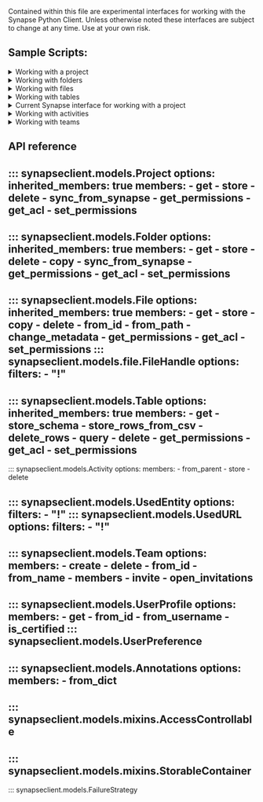 Contained within this file are experimental interfaces for working with the Synapse Python
Client. Unless otherwise noted these interfaces are subject to change at any time. Use
at your own risk.

## Sample Scripts:

<details class="quote">
  <summary>Working with a project</summary>

```python
{!docs/scripts/object_orientated_programming_poc/oop_poc_project.py!}
```
</details>

<details class="quote">
  <summary>Working with folders</summary>

```python
{!docs/scripts/object_orientated_programming_poc/oop_poc_folder.py!}
```
</details>

<details class="quote">
  <summary>Working with files</summary>

```python
{!docs/scripts/object_orientated_programming_poc/oop_poc_file.py!}
```
</details>

<details class="quote">
  <summary>Working with tables</summary>

```python
{!docs/scripts/object_orientated_programming_poc/oop_poc_table.py!}
```
</details>

<details class="quote">
  <summary>Current Synapse interface for working with a project</summary>

```python
{!docs/scripts/object_orientated_programming_poc/synapse_project.py!}
```
</details>

<details class="quote">
  <summary>Working with activities</summary>

```python
{!docs/scripts/object_orientated_programming_poc/oop_poc_activity.py!}
```
</details>

<details class="quote">
  <summary>Working with teams</summary>

```python
{!docs/scripts/object_orientated_programming_poc/oop_poc_team.py!}
```
</details>

## API reference

::: synapseclient.models.Project
    options:
        inherited_members: true
        members:
        - get
        - store
        - delete
        - sync_from_synapse
        - get_permissions
        - get_acl
        - set_permissions
---
::: synapseclient.models.Folder
    options:
        inherited_members: true
        members:
        - get
        - store
        - delete
        - copy
        - sync_from_synapse
        - get_permissions
        - get_acl
        - set_permissions
---
::: synapseclient.models.File
    options:
        inherited_members: true
        members:
        - get
        - store
        - copy
        - delete
        - from_id
        - from_path
        - change_metadata
        - get_permissions
        - get_acl
        - set_permissions
::: synapseclient.models.file.FileHandle
    options:
      filters:
      - "!"
---
::: synapseclient.models.Table
    options:
        inherited_members: true
        members:
        - get
        - store_schema
        - store_rows_from_csv
        - delete_rows
        - query
        - delete
        - get_permissions
        - get_acl
        - set_permissions
---
::: synapseclient.models.Activity
    options:
      members:
      - from_parent
      - store
      - delete

::: synapseclient.models.UsedEntity
    options:
      filters:
      - "!"
::: synapseclient.models.UsedURL
    options:
      filters:
      - "!"
---
::: synapseclient.models.Team
    options:
        members:
        - create
        - delete
        - from_id
        - from_name
        - members
        - invite
        - open_invitations
---
::: synapseclient.models.UserProfile
    options:
      members:
      - get
      - from_id
      - from_username
      - is_certified
::: synapseclient.models.UserPreference
---
::: synapseclient.models.Annotations
    options:
      members:
      - from_dict
---
::: synapseclient.models.mixins.AccessControllable
---

::: synapseclient.models.mixins.StorableContainer
---
::: synapseclient.models.FailureStrategy
